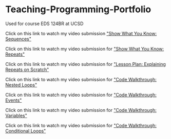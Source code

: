 # Teaching-Programming-Portfolio
Used for course EDS 124BR at UCSD

Click on this link to watch my video submission ["Show What You Know: Sequences"](https://youtu.be/_0I_byKYrgk)

Click on this link to watch my video submission for ["Show What You Know: Repeats"](https://youtu.be/vmjTPxyGY14)

Click on this link to watch my video submission for ["Lesson Plan: Explaining Repeats on Scratch"](https://youtu.be/CUJ9ZxDqsSM)

Click on this link to watch my video submission for ["Code Walkthrough: Nested Loops"](https://youtu.be/qolkarjTjQY)

Click on this link to watch my video submission for ["Code Walkthrough: Events"](https://youtu.be/lVEOYpUDyTk)

Click on this link to watch my video submission for ["Code Walkthrough: Variables"](https://youtu.be/hI2_GxdFYU4)

Click on this link to watch my video submission for ["Code Walkthrough: Conditional Loops"](https://youtu.be/G4Axk0Fpn9E)


